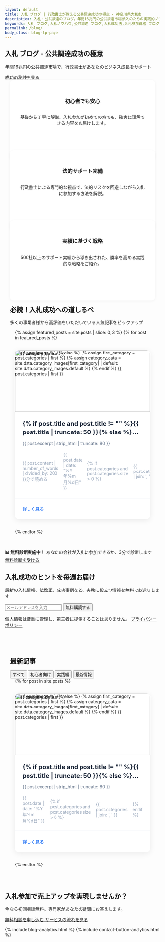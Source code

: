 ```yaml
---
layout: default
title: 入札 ブログ | 行政書士が教える公共調達成功の極意 - 神奈川県大和市
description: 入札・公共調達のブログ。年間16兆円の公共調達市場参入のための実践的ノウハウを、経験豊富な行政書士が徹底解説。初心者でも安心して入札に参加できる方法をご紹介。神奈川県大和市から全国対応。
keywords: 入札 ブログ,入札ノウハウ,公共調達 ブログ,入札成功法,入札参加資格 ブログ,全省庁統一資格 ブログ,入札 コツ,行政書士 ブログ,神奈川県,大和市
permalink: /blog/
body_class: blog-lp-page
---
```


<!-- 緊急修正CSS読み込み -->
<link rel="stylesheet" href="{{ '/assets/css/blog-emergency-fix.css' | relative_url }}?v={{ 'now' | date: '%Y%m%d%H%M%S' }}">

<!-- ニュースレター機能JavaScript読み込み -->
<script src="{{ '/assets/js/newsletter.js' | relative_url }}" defer></script>

<!-- ブログヒーローセクション -->
<section class="blog-hero">
    <div class="blog-hero-content">
        <h1 class="blog-hero-title">
            入札 ブログ - 公共調達成功の極意
        </h1>
        <p class="blog-hero-subtitle">
            年間16兆円の公共調達市場で、行政書士があなたのビジネス成長をサポート
        </p>
        <a href="#value-props" class="blog-hero-cta">
            <i class="fas fa-arrow-down"></i>
            成功の秘訣を見る
        </a>
    </div>
</section>

<!-- 価値提案セクション -->
<section class="blog-value-props" id="value-props">
    <div class="value-props-grid">
        <div class="value-prop-card">
            <div class="value-prop-icon">
                <i class="fas fa-graduation-cap"></i>
            </div>
            <h3>初心者でも安心</h3>
            <p>基礎から丁寧に解説。入札参加が初めての方でも、確実に理解できる内容をお届けします。</p>
        </div>
        <div class="value-prop-card">
            <div class="value-prop-icon">
                <i class="fas fa-balance-scale"></i>
            </div>
            <h3>法的サポート完備</h3>
            <p>行政書士による専門的な視点で、法的リスクを回避しながら入札に参加する方法を解説。</p>
        </div>
        <div class="value-prop-card">
            <div class="value-prop-icon">
                <i class="fas fa-chart-line"></i>
            </div>
            <h3>実績に基づく戦略</h3>
            <p>500社以上のサポート実績から導き出された、勝率を高める実践的な戦略をご紹介。</p>
        </div>
    </div>
</section>

<!-- 注目記事セクション -->
<section class="blog-featured-posts">
    <div class="section-header">
        <h2>必読！入札成功への道しるべ</h2>
        <p>多くの事業者様から高評価をいただいている人気記事をピックアップ</p>
    </div>
    <div class="featured-posts-grid">
        {% assign featured_posts = site.posts | slice: 0, 3 %}
        {% for post in featured_posts %}
        <article class="featured-post-card">
            <div class="post-image">
                {% if post.image %}
                <img src="{{ post.image | relative_url }}" alt="{{ post.title }}">
                {% else %}
                    {% assign first_category = post.categories | first %}
                    {% assign category_data = site.data.category_images[first_category] | default: site.data.category_images.default %}
                    <img src="{{ category_data.image }}" alt="{{ category_data.alt }}">
                {% endif %}
                <span class="post-category" style="background-color: {{ site.data.category_images[post.categories.first].color | default: '#6b7280' }}">{{ post.categories | first }}</span>
            </div>
            <div class="post-content">
                <h3>{% if post.title and post.title != "" %}{{ post.title | truncate: 50 }}{% else %}記事タイトル{% endif %}</h3>
                <p>{{ post.excerpt | strip_html | truncate: 80 }}</p>
                <div class="post-meta">
                    <span><i class="fas fa-clock"></i> {{ post.content | number_of_words | divided_by: 200 }}分で読める</span>
                    <span><i class="fas fa-calendar"></i> {{ post.date | date: "%Y年%m月%d日" }}</span>
                    {% if post.categories and post.categories.size > 0 %}
                    <span><i class="fas fa-tag"></i> {{ post.categories | join: ', ' }}</span>
                    {% endif %}
                </div>
            </div>
            <div class="post-cta">
                <a href="{{ post.url | relative_url }}">
                    詳しく見る <i class="fas fa-arrow-right"></i>
                </a>
            </div>
        </article>
        {% endfor %}
    </div>
</section>

<!-- インラインCTA -->
<div class="inline-cta">
    <div class="inline-cta-content">
        <div class="inline-cta-text">
            <strong>📊 無料診断実施中！</strong>
            <span>あなたの会社が入札に参加できるか、3分で診断します</span>
        </div>
        <a href="/contact/?service=diagnosis" class="cta-button cta-primary inline-cta-button">
            <i class="fas fa-clipboard-check"></i>
            無料診断を受ける
        </a>
    </div>
</div>


<!-- ニュースレター購読セクション -->
<section class="blog-newsletter">
    <div class="newsletter-content">
        <h2>入札成功のヒントを毎週お届け</h2>
        <p>最新の入札情報、法改正、成功事例など、実務に役立つ情報を無料でお送りします</p>
        <form id="newsletter-form" class="newsletter-form">
            <input type="email" id="newsletter-email" name="email" placeholder="メールアドレスを入力" required>
            <button type="submit" id="newsletter-submit">無料購読する</button>
        </form>
        <div id="newsletter-message" class="newsletter-message" style="display: none;"></div>
        <p class="newsletter-privacy">
            <i class="fas fa-lock"></i> 個人情報は厳重に管理し、第三者に提供することはありません。
            <a href="/privacy/">プライバシーポリシー</a>
        </p>
    </div>
</section>

<!-- 記事一覧セクション -->
<section class="blog-articles-section">
    <div class="articles-header">
        <h2>最新記事</h2>
        <div class="articles-filter">
            <button class="active" data-filter="all">すべて</button>
            <button data-filter="入門ガイド">初心者向け</button>
            <button data-filter="実務ガイド">実践編</button>
            <button data-filter="最新動向">最新情報</button>
        </div>
    </div>
    <div class="articles-grid">
        {% for post in site.posts %}
        <article class="featured-post-card" data-category="{{ post.categories | join: ' ' }}">
            <div class="post-image">
                {% if post.image %}
                <img src="{{ post.image | relative_url }}" alt="{{ post.title }}">
                {% else %}
                    {% assign first_category = post.categories | first %}
                    {% assign category_data = site.data.category_images[first_category] | default: site.data.category_images.default %}
                    <img src="{{ category_data.image }}" alt="{{ category_data.alt }}">
                {% endif %}
                <span class="post-category" style="background-color: {{ site.data.category_images[post.categories.first].color | default: '#6b7280' }}">{{ post.categories | first }}</span>
            </div>
            <div class="post-content">
                <h3>{% if post.title and post.title != "" %}{{ post.title | truncate: 50 }}{% else %}記事タイトル{% endif %}</h3>
                <p>{{ post.excerpt | strip_html | truncate: 80 }}</p>
                <div class="post-meta">
                    <span><i class="fas fa-calendar"></i> {{ post.date | date: "%Y年%m月%d日" }}</span>
                    {% if post.categories and post.categories.size > 0 %}
                    <span><i class="fas fa-tag"></i> {{ post.categories | join: ', ' }}</span>
                    {% endif %}
                </div>
            </div>
            <div class="post-cta">
                <a href="{{ post.url | relative_url }}">
                    詳しく見る <i class="fas fa-arrow-right"></i>
                </a>
            </div>
        </article>
        {% endfor %}
    </div>
</section>

<!-- 最終CTA -->
<section class="blog-final-cta">
    <div class="cta-content">
        <h2>入札参加で売上アップを実現しませんか？</h2>
        <p>今なら初回相談無料。専門家があなたの疑問にお答えします。</p>
        <div class="cta-buttons">
            <a href="/contact/" class="primary">
                <i class="fas fa-comments"></i>
                無料相談を申し込む
            </a>
            <a href="/flow/" class="secondary">
                <i class="fas fa-list"></i>
                サービスの流れを見る
            </a>
        </div>
    </div>
</section>

<!-- ブログページ専用アナリティクス -->
{% include blog-analytics.html %}
{% include contact-button-analytics.html %}

<script>
// 記事フィルター機能
document.addEventListener('DOMContentLoaded', function() {
    const filterButtons = document.querySelectorAll('.articles-filter button');
    const articles = document.querySelectorAll('.articles-grid .featured-post-card');
    
    filterButtons.forEach(button => {
        button.addEventListener('click', function() {
            const filter = this.getAttribute('data-filter');
            
            // ボタンのアクティブ状態を更新
            filterButtons.forEach(btn => btn.classList.remove('active'));
            this.classList.add('active');
            
            // 記事をフィルタリング
            articles.forEach(article => {
                if (filter === 'all' || article.getAttribute('data-category').includes(filter)) {
                    article.style.display = '';
                } else {
                    article.style.display = 'none';
                }
            });
        });
    });
    
    // スムーススクロール
    document.querySelector('.blog-hero-cta').addEventListener('click', function(e) {
        e.preventDefault();
        const target = document.querySelector(this.getAttribute('href'));
        if (target) {
            target.scrollIntoView({ behavior: 'smooth', block: 'start' });
        }
    });
});
    // JavaScriptで強制的にスタイルを適用
    setTimeout(function() {
        // すべての記事カードに対して強制的にスタイルを適用
        const cards = document.querySelectorAll('.featured-post-card');
        cards.forEach(function(card) {
            card.style.cssText = 'height: 100% !important; display: flex !important; flex-direction: column !important; background: white !important; border-radius: 12px !important; overflow: hidden !important; box-shadow: 0 4px 20px rgba(0, 0, 0, 0.08) !important;';
            
            const postImage = card.querySelector('.post-image');
            if (postImage) {
                postImage.style.cssText = 'position: relative !important; width: 100% !important; height: 200px !important; overflow: hidden !important; flex-shrink: 0 !important;';
                
                const img = postImage.querySelector('img');
                if (img) {
                    img.style.cssText = 'width: 100% !important; height: 100% !important; object-fit: cover !important;';
                }
            }
            
            const postContent = card.querySelector('.post-content');
            if (postContent) {
                postContent.style.cssText = 'padding: 1.5rem !important; flex: 1 !important; display: flex !important; flex-direction: column !important;';
                
                const h3 = postContent.querySelector('h3');
                if (h3) {
                    h3.style.cssText = 'font-size: 1.25rem !important; color: #1e293b !important; margin-bottom: 0.75rem !important; line-height: 1.4 !important; min-height: 2.8em !important;';
                }
                
                const p = postContent.querySelector('p');
                if (p) {
                    p.style.cssText = 'color: #64748b !important; line-height: 1.6 !important; margin-bottom: 1rem !important; flex: 1 !important;';
                }
                
                const meta = postContent.querySelector('.post-meta');
                if (meta) {
                    meta.style.cssText = 'display: flex !important; align-items: center !important; gap: 1rem !important; font-size: 0.875rem !important; color: #94a3b8 !important; margin-top: auto !important;';
                }
            }
        });
        
        // グリッドレイアウトも強制適用
        const grids = document.querySelectorAll('.featured-posts-grid, .articles-grid');
        grids.forEach(function(grid) {
            grid.style.cssText = 'display: grid !important; grid-template-columns: repeat(auto-fill, minmax(320px, 1fr)) !important; gap: 2rem !important; max-width: 1200px !important; margin: 0 auto !important;';
        });
        
        console.log('ブログページのスタイル修正を適用しました');
    }, 100);
});
</script>

<!-- 縦長表示問題の緊急修正CSS -->
<style>
/* リセットCSS - 他のスタイルの影響を完全に排除 */
.blog-lp-page * {
    box-sizing: border-box !important;
}

/* ブログページ専用の修正CSS */
.featured-posts-grid,
.articles-grid {
    display: grid !important;
    grid-template-columns: repeat(auto-fill, minmax(320px, 1fr)) !important;
    gap: 2rem !important;
    max-width: 1200px !important;
    margin: 0 auto !important;
    padding: 0 1rem !important;
}

@media (max-width: 767px) {
    .featured-posts-grid,
    .articles-grid {
        grid-template-columns: 1fr !important;
        gap: 1.5rem !important;
    }
}

.featured-post-card {
    height: 100% !important;
    display: flex !important;
    flex-direction: column !important;
    background: white !important;
    border-radius: 12px !important;
    overflow: hidden !important;
    box-shadow: 0 4px 20px rgba(0, 0, 0, 0.08) !important;
    transition: all 0.3s ease !important;
    margin: 0 !important;
    max-width: none !important;
    width: 100% !important;
}

.featured-post-card:hover {
    transform: translateY(-5px) !important;
    box-shadow: 0 10px 40px rgba(0, 0, 0, 0.15) !important;
}

.featured-post-card .post-image {
    position: relative !important;
    width: 100% !important;
    height: 200px !important;
    overflow: hidden !important;
    flex-shrink: 0 !important;
    min-height: 200px !important;
    max-height: 200px !important;
}

.featured-post-card .post-image img {
    width: 100% !important;
    height: 100% !important;
    object-fit: cover !important;
    transition: transform 0.5s ease !important;
    display: block !important;
    position: absolute !important;
    top: 0 !important;
    left: 0 !important;
}

.featured-post-card:hover .post-image img {
    transform: scale(1.05) !important;
}

.featured-post-card .post-content {
    padding: 1.5rem !important;
    flex: 1 !important;
    display: flex !important;
    flex-direction: column !important;
    min-height: 0 !important;
}

.featured-post-card .post-content h3 {
    font-size: 1.25rem !important;
    color: #1e293b !important;
    margin: 0 0 0.75rem 0 !important;
    padding: 0 !important;
    line-height: 1.4 !important;
    min-height: 2.8em !important;
    display: -webkit-box !important;
    -webkit-line-clamp: 2 !important;
    -webkit-box-orient: vertical !important;
    overflow: hidden !important;
    text-overflow: ellipsis !important;
}

.featured-post-card .post-content p {
    color: #64748b !important;
    line-height: 1.6 !important;
    margin: 0 0 1rem 0 !important;
    padding: 0 !important;
    flex: 1 !important;
    display: -webkit-box !important;
    -webkit-line-clamp: 3 !important;
    -webkit-box-orient: vertical !important;
    overflow: hidden !important;
    text-overflow: ellipsis !important;
}

.featured-post-card .post-meta {
    display: flex !important;
    align-items: center !important;
    gap: 1rem !important;
    font-size: 0.875rem !important;
    color: #94a3b8 !important;
    margin-top: auto !important;
    padding: 0 !important;
}

.featured-post-card .post-cta {
    padding: 1.5rem !important;
    border-top: 1px solid #e2e8f0 !important;
    margin: 0 !important;
}

.featured-post-card .post-cta a {
    display: flex !important;
    align-items: center !important;
    justify-content: space-between !important;
    color: #3b82f6 !important;
    font-weight: 600 !important;
    text-decoration: none !important;
}

/* 古いスタイルを確実に無効化 */
.posts-grid,
.post-card,
.blog-grid,
.blog-card {
    display: none !important;
}

/* 価値提案カードも修正 */
.value-props-grid {
    display: grid !important;
    grid-template-columns: repeat(auto-fit, minmax(280px, 1fr)) !important;
    gap: 2rem !important;
    max-width: 1200px !important;
    margin: 0 auto !important;
    padding: 0 1rem !important;
}

.value-prop-card {
    height: 100% !important;
    display: flex !important;
    flex-direction: column !important;
    background: white !important;
    padding: 2rem !important;
    border-radius: 12px !important;
    text-align: center !important;
    box-shadow: 0 2px 10px rgba(0, 0, 0, 0.05) !important;
    margin: 0 !important;
}

/* セクション全体の幅を制限 */
.blog-featured-posts,
.blog-articles-section {
    max-width: 1400px !important;
    margin: 0 auto !important;
    padding: 3rem 1rem !important;
}

/* body要素にクラスを追加して優先度を上げる */
body.blog-lp-page .featured-post-card {
    width: 100% !important;
    max-width: none !important;
}
</style>